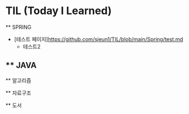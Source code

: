 # TIL (Today I Learned)


** SPRING 
  - [테스트 페이지]https://github.com/sjeun1/TIL/blob/main/Spring/test.md
    - 테스트2
  
** JAVA
  - 
  
** 알고리즘

** 자료구조

** 도서
